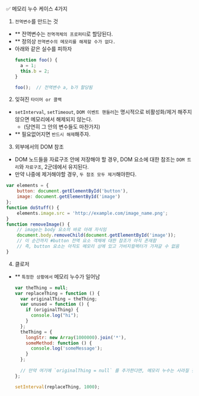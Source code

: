 ✅ 메모리 누수 케이스 4가지

1. `전역변수`를 만드는 것
  * ** 전역변수는 `전역객체의 프로퍼티`로 할당된다.
  * ** 정의상 `전역변수의 메모리를 해제할 수가 없다.`
  * 아래와 같은 실수를 피하자
    ```js
    function foo() {
      a = 1;
      this.b = 2;
    }

    foo();  // 전역변수 a, b가 할당됨
    ```
2. 잊혀진 `타이머 or 콜백`
  * `setInterval`, `setTimeout`, `DOM 이벤트 핸들러`는 명시적으로 비활성화/제거 해주지 않으면 메모리에서 해제되지 않는다.
    * (당연히 그 안의 변수들도 마찬가지)
  * ** 필요없어지면 `반드시 해제`해주자.
3. 외부에서의 DOM 참조
  * DOM 노드들을 자료구조 안에 저장해야 할 경우, DOM 요소에 대한 참조는 `DOM 트리`와 `자료구조`, 2군데에서 유지된다.
  * 만약 나중에 제거해야할 경우, `두 참조 모두 제거`해야한다.
  ```js
  var elements = {
      button: document.getElementById('button'),
      image: document.getElementById('image')
  };
  function doStuff() {
      elements.image.src = 'http://example.com/image_name.png';
  }
  function removeImage() {
      // image는 body 요소의 바로 아래 자식임
      document.body.removeChild(document.getElementById('image'));
      // 이 순간까지 #button 전역 요소 객체에 대한 참조가 아직 존재함
      // 즉, button 요소는 아직도 메모리 상에 있고 가비지컬렉터가 가져갈 수 없음
  }
  ```
4. 클로저
  * ** `특정한 상황에서` 메모리 누수가 일어남
    ```js
    var theThing = null; 
    var replaceThing = function () { 
      var originalThing = theThing; 
      var unused = function () { 
        if (originalThing) {
          console.log("hi");
        } 
      }; 
      theThing = { 
        longStr: new Array(1000000).join('*'), 
        someMethod: function () { 
          console.log('someMessage'); 
        } 
      }; 
      
      // 만약 여기에 `originalThing = null` 를 추가한다면, 메모리 누수는 사라질 것
    }; 
    
    setInterval(replaceThing, 1000);
    ```